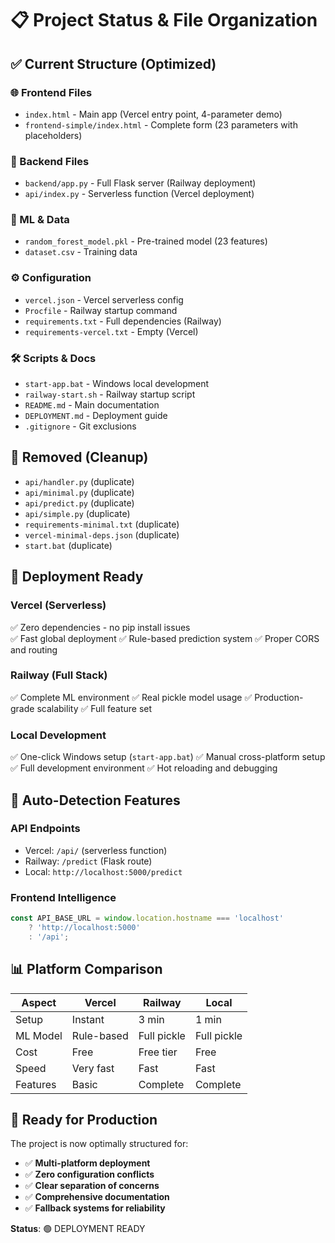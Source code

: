 # 📋 Project Status & File Organization

## ✅ Current Structure (Optimized)

### 🌐 Frontend Files
- `index.html` - Main app (Vercel entry point, 4-parameter demo)
- `frontend-simple/index.html` - Complete form (23 parameters with placeholders)

### 🔧 Backend Files  
- `backend/app.py` - Full Flask server (Railway deployment)
- `api/index.py` - Serverless function (Vercel deployment)

### 🤖 ML & Data
- `random_forest_model.pkl` - Pre-trained model (23 features)
- `dataset.csv` - Training data

### ⚙️ Configuration
- `vercel.json` - Vercel serverless config
- `Procfile` - Railway startup command  
- `requirements.txt` - Full dependencies (Railway)
- `requirements-vercel.txt` - Empty (Vercel)

### 🛠️ Scripts & Docs
- `start-app.bat` - Windows local development
- `railway-start.sh` - Railway startup script
- `README.md` - Main documentation
- `DEPLOYMENT.md` - Deployment guide
- `.gitignore` - Git exclusions

## 🚮 Removed (Cleanup)
- `api/handler.py` (duplicate)
- `api/minimal.py` (duplicate)  
- `api/predict.py` (duplicate)
- `api/simple.py` (duplicate)
- `requirements-minimal.txt` (duplicate)
- `vercel-minimal-deps.json` (duplicate)
- `start.bat` (duplicate)

## 🎯 Deployment Ready

### Vercel (Serverless)
✅ Zero dependencies - no pip install issues  
✅ Fast global deployment
✅ Rule-based prediction system
✅ Proper CORS and routing

### Railway (Full Stack)  
✅ Complete ML environment
✅ Real pickle model usage
✅ Production-grade scalability
✅ Full feature set

### Local Development
✅ One-click Windows setup (`start-app.bat`)
✅ Manual cross-platform setup
✅ Full development environment
✅ Hot reloading and debugging

## 🔄 Auto-Detection Features

### API Endpoints
- Vercel: `/api/` (serverless function)
- Railway: `/predict` (Flask route)
- Local: `http://localhost:5000/predict`

### Frontend Intelligence
```javascript
const API_BASE_URL = window.location.hostname === 'localhost' 
    ? 'http://localhost:5000' 
    : '/api';
```

## 📊 Platform Comparison

| Aspect | Vercel | Railway | Local |
|--------|--------|---------|-------|
| Setup | Instant | 3 min | 1 min |
| ML Model | Rule-based | Full pickle | Full pickle |
| Cost | Free | Free tier | Free |
| Speed | Very fast | Fast | Fast |
| Features | Basic | Complete | Complete |

## 🎉 Ready for Production

The project is now optimally structured for:
- ✅ **Multi-platform deployment**
- ✅ **Zero configuration conflicts** 
- ✅ **Clear separation of concerns**
- ✅ **Comprehensive documentation**
- ✅ **Fallback systems for reliability**

**Status**: 🟢 DEPLOYMENT READY